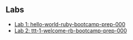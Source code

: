 ## Labs
- [Lab 1: hello-world-ruby-bootcamp-prep-000](hello-world-ruby-bootcamp-prep-000)
- [Lab 2: ttt-1-welcome-rb-bootcamp-prep-000](ttt-1-welcome-rb-bootcamp-prep-000)